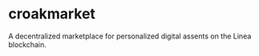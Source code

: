 # croakmarket
A decentralized marketplace for personalized digital assents on the Linea blockchain.
